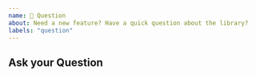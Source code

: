```yaml
---
name: 💬 Question
about: Need a new feature? Have a quick question about the library?
labels: "question"
---
```


## Ask your Question

<!-- Ask your question. -->

<!-- Please notice that the more detailed the question is, the higher the chances we'll answer soon. Questions without enough details will be closed. -->

<!-- For troubleshooting (e.g.: "Why is it not working for me?") use StackOverflow. -->
